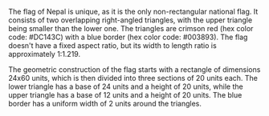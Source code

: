 The flag of Nepal is unique, as it is the only non-rectangular national flag. It consists of two overlapping right-angled triangles, with the upper triangle being smaller than the lower one. The triangles are crimson red (hex color code: #DC143C) with a blue border (hex color code: #003893). The flag doesn't have a fixed aspect ratio, but its width to length ratio is approximately 1:1.219.

The geometric construction of the flag starts with a rectangle of dimensions 24x60 units, which is then divided into three sections of 20 units each. The lower triangle has a base of 24 units and a height of 20 units, while the upper triangle has a base of 12 units and a height of 20 units. The blue border has a uniform width of 2 units around the triangles.